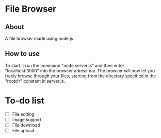 # File Browser
## About
A file browser made using node.js

## How to use
To start it run the command "node server.js" and then enter "localhost:3000" into the browser adress bar. 
The browser will now let you freely browse through your files, starting from the directory specified in 
the "rootdir" constant in server.js.

# To-do list
- [ ] File editing
- [ ] Image support
- [ ] File download
- [ ] File upload
